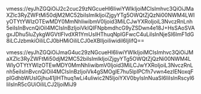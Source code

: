 vmess://eyJhZGQiOiJ2c2cuc29zNGcueHl6IiwiYWlkIjoiMCIsImhvc3QiOiJMaXZlc3RyZWFtMi50djM2MC52biIsImlkIjoiZjgyYTg5OWQtZjQzNi00NWM4LWIyOTYtYWIzOTEwMDY0MmNhIiwibmV0Ijoid3MiLCJwYXRoIjoiL3NvczRnLnh5eiIsInBvcnQiOiI4MCIsInBzIjoiVklQIFNpbmdhcG9yZSDwn4e18J+HsSAoSVAgxJDhu5luZykgWGVtIFlvdXR1YmUsIHThuqNpIGFwcC4uLiIsInNjeSI6ImF1dG8iLCJzbmkiOiIiLCJ0bHMiOiIiLCJ0eXBlIjoiIiwidiI6IjIifQ==

vmess://eyJhZGQiOiJmaG4uc29zNGcueHl6IiwiYWlkIjoiMCIsImhvc3QiOiJMaXZlc3RyZWFtMi50djM2MC52biIsImlkIjoiZjgyYTg5OWQtZjQzNi00NWM4LWIyOTYtYWIzOTEwMDY0MmNhIiwibmV0Ijoid3MiLCJwYXRoIjoiL3NvczRnLnh5eiIsInBvcnQiOiI4MCIsInBzIjoiVk4gSMOgIE7hu5lpIPCfh7vwn4ezIENoxqFpIGdhbWUsIGjhu41jIHThuq1wLi4uIiwic2N5IjoiYXV0byIsInNuaSI6IiIsInRscyI6IiIsInR5cGUiOiIiLCJ2IjoiMiJ9
